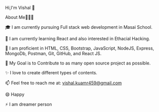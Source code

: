 Hi,I'm Vishal 👋

About Me🧑🏼‍💻

🎓 I am currently pursuing Full stack web development in Masai School.

🌱 I am currently learning React and also interested in Ethacial Hacking.

🌱 I am proficient in HTML, CSS, Bootstrap, JavaScript, NodeJS, Express, MongoDb, Postman, Git, GitHub, and React JS.

🎯 My Goal is to Contribute to as many open source project as possible.

✨ I love to create different types of contents.

📫 Feel free to reach me at: vishal.kuamr459@gmail.com

😄 Happy

⚡ I am dreamer person



<!--
**Vishal1307/Vishal1307** is a ✨ _special_ ✨ repository because its `README.md` (this file) appears on your GitHub profile.

Here are some ideas to get you started:

- 🔭 I’m currently working on ...
- 🌱 I’m currently learning ...
- 👯 I’m looking to collaborate on ...
- 🤔 I’m looking for help with ...
- 💬 Ask me about ...
- 📫 How to reach me: ...
- 😄 Pronouns: ...
- ⚡ Fun fact: ...
-->
